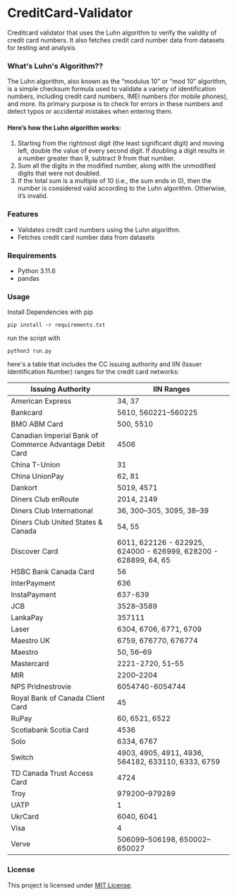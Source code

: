# CreditCard-Validator
 
Creditcard validator that uses the Luhn algorithm to verify the validity of credit card numbers. It also fetches credit card number data from datasets for testing and analysis.

### What's Luhn's Algorithm??
The Luhn algorithm, also known as the “modulus 10” or “mod 10” algorithm, is a simple checksum formula used to validate a variety of identification numbers, including credit card numbers, IMEI numbers (for mobile phones), and more. Its primary purpose is to check for errors in these numbers and detect typos or accidental mistakes when entering them.

#### Here’s how the Luhn algorithm works:

1.	Starting from the rightmost digit (the least significant digit) and moving left, double the value of every second digit. If doubling a digit results in a number greater than 9, subtract 9 from that number.<br>
2.	Sum all the digits in the modified number, along with the unmodified digits that were not doubled.<br>
3.	If the total sum is a multiple of 10 (i.e., the sum ends in 0), then the number is considered valid according to the Luhn algorithm. Otherwise, it’s invalid.<br>

### Features
- Validates credit card numbers using the Luhn algorithm.
- Fetches credit card number data from datasets

### Requirements
- Python 3.11.6
- pandas

### Usage
Install Dependencies with pip
```
pip install -r requirements.txt
```

run the script with

```
python3 run.py
```

here's a table that includes the CC issuing authority and IIN (Issuer Identification Number) ranges for the credit card networks:

| Issuing Authority                                    | IIN Ranges                            |
|-----------------------------------------------------|---------------------------------------|
| American Express                                     | 34, 37                                |
| Bankcard                                            | 5610, 560221–560225                   |
| BMO ABM Card                                        | 500, 5510                             |
| Canadian Imperial Bank of Commerce Advantage Debit Card | 4506                              |
| China T-Union                                       | 31                                    |
| China UnionPay                                      | 62, 81                                |
| Dankort                                            | 5019, 4571                           |
| Diners Club enRoute                                 | 2014, 2149                           |
| Diners Club International                            | 36, 300–305, 3095, 38–39             |
| Diners Club United States & Canada                   | 54, 55                               |
| Discover Card                                       | 6011, 622126 - 622925, 624000 - 626999, 628200 - 628899, 64, 65 |
| HSBC Bank Canada Card                               | 56                                    |
| InterPayment                                       | 636                                   |
| InstaPayment                                       | 637-639                               |
| JCB                                                | 3528–3589                            |
| LankaPay                                            | 357111                               |
| Laser                                               | 6304, 6706, 6771, 6709               |
| Maestro UK                                          | 6759, 676770, 676774                 |
| Maestro                                            | 50, 56–69                            |
| Mastercard                                         | 2221-2720, 51–55                     |
| MIR                                                | 2200–2204                            |
| NPS Pridnestrovie                                  | 6054740-6054744                       |
| Royal Bank of Canada Client Card                   | 45                                    |
| RuPay                                              | 60, 6521, 6522                       |
| Scotiabank Scotia Card                             | 4536                                 |
| Solo                                               | 6334, 6767                           |
| Switch                                             | 4903, 4905, 4911, 4936, 564182, 633110, 6333, 6759 |
| TD Canada Trust Access Card                       | 4724                                 |
| Troy                                               | 979200–979289                        |
| UATP                                               | 1                                    |
| UkrCard                                            | 6040, 6041                           |
| Visa                                               | 4                                    |
| Verve                                              | 506099–506198, 650002–650027         |


### License

This project is licensed under [MIT License](LICENSE).

